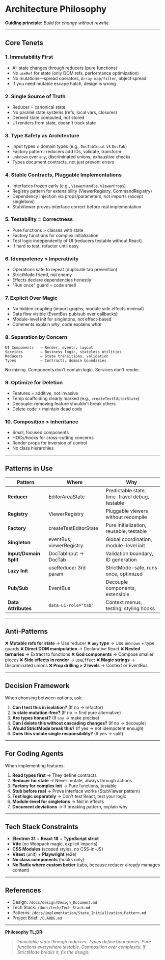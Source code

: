 # Architecture Philosophy

**Guiding principle:** _Build for change without rewrite._

---

## Core Tenets

### 1. **Immutability First**
- All state changes through reducers (pure functions)
- No `useRef` for state (only DOM refs, performance optimization)
- No mutations—spread operators, `Array.map/filter`, object spread
- If you need mutable escape hatch, design is wrong

### 2. **Single Source of Truth**
- Reducer = canonical state
- No parallel state systems (refs, local vars, closures)
- Derived state computed, not stored
- UI renders from state, doesn't track state

### 3. **Type Safety as Architecture**
- Input types ≠ domain types (e.g., `DocTabInput` vs `DocTab`)
- Factory pattern: reducers add IDs, validate, transform
- `unknown` over `any`, discriminated unions, exhaustive checks
- Types document contracts, not just prevent errors

### 4. **Stable Contracts, Pluggable Implementations**
- Interfaces frozen early (e.g., `ViewerHandle`, `ViewerProps`)
- Registry pattern for extensibility (ViewerRegistry, CommandRegistry)
- Dependency injection via props/parameters, not imports (except singletons)
- StubViewer proves interface correct before real implementation

### 5. **Testability = Correctness**
- Pure functions > classes with state
- Factory functions for complex initialization
- Test logic independently of UI (reducers testable without React)
- If hard to test, refactor until easy

### 6. **Idempotency > Imperativity**
- Operations safe to repeat (duplicate tab prevention)
- StrictMode friend, not enemy
- Effects declare dependencies honestly
- "Run once" guard = code smell

### 7. **Explicit Over Magic**
- No hidden coupling (import graphs, module side effects minimal)
- Data flow visible (EventBus pub/sub over callbacks)
- Module-level init for singletons, not effect-based
- Comments explain _why_, code explains _what_

### 8. **Separation by Concern**
```
UI Components   → Render, events, layout
Services        → Business logic, stateless utilities
Reducers        → State transitions, validation
Types           → Contracts, domain boundaries
```

No mixing. Components don't contain logic. Services don't render.

### 9. **Optimize for Deletion**
- Features = additive, not invasive
- Temp scaffolding clearly marked (e.g., `createTestEditorState`)
- Decouple: removing feature shouldn't break others
- Delete code > maintain dead code

### 10. **Composition > Inheritance**
- Small, focused components
- HOCs/hooks for cross-cutting concerns
- Render props for inversion of control
- No class hierarchies

---

## Patterns in Use

| Pattern | Where | Why |
|---------|-------|-----|
| **Reducer** | EditorAreaState | Predictable state, time-travel debug, testable |
| **Registry** | ViewerRegistry | Pluggable viewers without recompile |
| **Factory** | createTestEditorState | Pure initialization, reusable, testable |
| **Singleton** | eventBus, viewerRegistry | Global coordination, module-level init |
| **Input/Domain Split** | DocTabInput → DocTab | Validation boundary, ID generation |
| **Lazy Init** | useReducer 3rd param | StrictMode-safe, runs once, optimized |
| **Pub/Sub** | EventBus | Decouple components, extensible |
| **Data Attributes** | `data-ui-role="tab"` | Context menus, testing, styling hooks |

---

## Anti-Patterns

❌ **Mutable refs for state** → Use reducer
❌ **`any` type** → Use `unknown` + type guards
❌ **Direct DOM manipulation** → Declarative React
❌ **Nested ternaries** → Extract to functions
❌ **God components** → Compose smaller pieces
❌ **Side effects in render** → `useEffect`
❌ **Magic strings** → Discriminated unions
❌ **Prop drilling > 2 levels** → Context or EventBus

---

## Decision Framework

When choosing between options, ask:

1. **Can I test this in isolation?** (If no → refactor)
2. **Is state mutation-free?** (If no → find pure alternative)
3. **Are types honest?** (If `any` → make precise)
4. **Can I delete this without cascading changes?** (If no → decouple)
5. **Would StrictMode break this?** (If yes → not idempotent enough)
6. **Does this violate single responsibility?** (If yes → split)

---

## For Coding Agents

When implementing features:

1. **Read types first** → They define contracts
2. **Reducer for state** → Never mutate, always through actions
3. **Factory for complex init** → Pure functions, testable
4. **Stub before real** → Prove interface works (StubViewer pattern)
5. **Test logic separately** → Don't test React, test your logic
6. **Module-level for singletons** → Not in effects
7. **Document deviations** → If breaking pattern, explain why

---

## Tech Stack Constraints

- **Electron 31** + **React 18** + **TypeScript strict**
- **Vite** (no Webpack magic, explicit imports)
- **CSS Modules** (scoped styles, no CSS-in-JS)
- **Vitest** (unit) + **Playwright** (e2e)
- **No class components** (hooks only)
- **No Radix where custom better** (tabs, because reducer already manages content)

---

## References

- Design: `/docs/design/Design_Document.md`
- Tech Stack: `/docs/tech/Tech_Stack.md`
- Patterns: `/docs/implementation/State_Initialization_Pattern.md`
- Project Brief: `/CLAUDE.md`

---

**Philosophy TL;DR:**

> _Immutable state through reducers. Types define boundaries. Pure functions everywhere testable. Composition over complexity. If StrictMode breaks it, fix the design._
